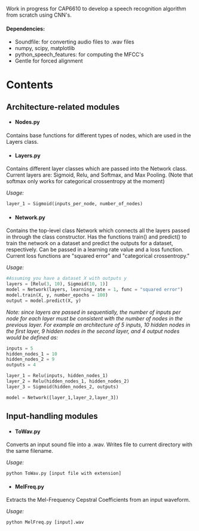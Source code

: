 Work in progress for CAP6610 to develop a speech recognition algorithm from scratch using CNN's.
#### Dependencies:
* Soundfile: for converting audio files to .wav files
* numpy, scipy, matplotlib
* python_speech_features: for computing the MFCC's
* Gentle for forced alignment
# Contents
## Architecture-related modules
* #### Nodes.py
Contains base functions for different types of nodes, which are used in the Layers class.
* #### Layers.py
Contains different layer classes which are passed into the Network class.
Current layers are: Sigmoid, Relu, and Softmax, and Max Pooling. (Note that softmax only works
for categorical crossentropy at the moment)

*Usage:*
```python
layer_1 = Sigmoid(inputs_per_node, number_of_nodes)
```
* #### Network.py
Contains the top-level class Network which connects all the layers passed in through the class constructor.
Has the functions train() and predict() to train the network on a dataset and predict the outputs for a dataset,
respectively. Can be passed in a learning rate value and a loss function. Current loss functions are "squared error"
and "categorical crossentropy."

*Usage:*
```python
#Assuming you have a dataset X with outputs y
layers = [Relu(3, 10), Sigmoid(10, 1)]
model = Network(layers, learning_rate = 1, func = "squared error")
model.train(X, y, number_epochs = 100)
output = model.predict(X, y)
```
*Note: since layers are passed in sequentially, the number of inputs per node for each layer must be
consistent with the number of nodes in the previous layer. For example an architecture of 5 inputs, 10
hidden nodes in the first layer, 9 hidden nodes in the second layer, and 4 output nodes would be defined as:*
```python
inputs = 5
hidden_nodes_1 = 10
hidden_nodes_2 = 9
outputs = 4

layer_1 = Relu(inputs, hidden_nodes_1)
layer_2 = Relu(hidden_nodes_1, hidden_nodes_2)
layer_3 = Sigmoid(hidden_nodes_2, outputs)

model = Network([layer_1,layer_2,layer_3])
```
## Input-handling modules
* #### ToWav.py
Converts an input sound file into a .wav. Writes file to current directory with the same filename.

*Usage:*
```
python ToWav.py [input file with extension]
```
* #### MelFreq.py
Extracts the Mel-Frequency Cepstral Coefficients from an input waveform.

*Usage:*
```
python MelFreq.py [input].wav
```

